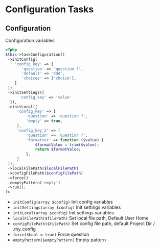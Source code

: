 # Configuration Tasks
## Configuration


Configuration variables

``` php
<?php
$this->taskConfiguration()
 ->initConfig(
    'config_key' => [
       'question' => 'question ?',
       'default' => 'ddd',
       'choices' => ['choice'],
    ]
 ])
 ->initSettings([
      'config_key' => 'value'
  ]),
 ->initLocal([
     'config_key' => [
         'question' => 'question ?',
         'empty' => true,
     ],
     'config_key_2' => [
         'question' => 'question ?',
         'formatter' => function ($value) {
             $formatValue = trim($value);
             return $formatValue;
         },
     ]
 ]),
 ->localFilePath($localFilePath)
 ->configFilePath($configFilePath)
 ->force()
 ->emptyPattern('empty')
 ->run();
?>
```

* `initConfig(array $config)`  Init config variables
* `initSettings(array $config)`  Init settings variables
* `initLocal(array $config)`  Init settings variables
* `localFilePath($filePath)`  Set local file path, Default User Home
* `configFilePath($filePath)`  Set config file path, default Project Dir / .my_config
* `force($bool = true)`  Force question
* `emptyPattern($emptyPattern)`  Empty pattern

